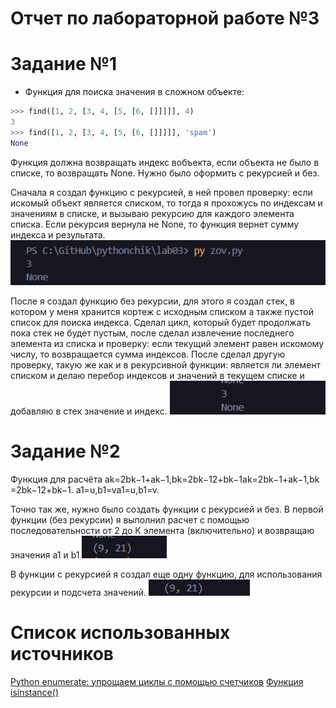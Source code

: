 # Отчет по лабораторной работе №3
# Задание №1
- Функция для поиска значения в сложном объекте:

```python
>>> find([1, 2, [3, 4, [5, [6, []]]]], 4)
3
>>> find([1, 2, [3, 4, [5, [6, []]]]], 'spam')
None
```
Функция должна возвращать индекс вобъекта, если объекта не было в списке, то возвращать None. Нужно было оформить с рекурсией и без.

Сначала я создал функцию с рекурсией, в ней провел проверку: если искомый объект является списком, то тогда я прохожусь по индексам и значениям в списке, и вызываю рекурсию для каждого элемента списка. Если рекурсия вернула не None, то функция вернет сумму индекса и результата.
![alt text](screenshots/image20250304103117.png)

После я создал функцию без рекурсии, для этого я создал стек, в котором у меня хранится кортеж с исходным списком а также пустой список для поиска индекса. Сделал цикл, который будет продолжать пока стек не будет пустым, после сделал извлечение последнего элемента из списка и проверку: если текущий элемент равен искомому числу, то возвращается сумма индексов. После сделал другую проверку, такую же как и в рекурсивной функции: является ли элемент списком и делаю перебор индексов и значений в текущем списке и добавляю в стек значение и индекс.
![alt text](screenshots/image20250304105118.png)

# Задание №2
Функция для расчёта ak=2bk−1+ak−1,bk=2bk−12+bk−1ak​=2bk−1​+ak−1​,bk​=2bk−12​+bk−1​. a1=u,b1=va1​=u,b1​=v.

Точно так же, нужно было создать функции с рекурсией и без.
В первой функции (без рекурсии) я выполнил расчет с помощью последовательности от 2 до К элемента (включительно) и возвращаю значения a1 и b1
![alt text](screenshots/image20250304111242.png)

В функции с рекурсией я создал еще одну функцию, для использования рекурсии и подсчета значений.
![alt text](screenshots/image20250304114242.png)

# Список использованных источников
[Python enumerate: упрощаем циклы с помощью счетчиков](https://proglib.io/p/python-enumerate-uproshchaem-cikly-s-pomoshchyu-schetchikov-2020-12-08)
[Функция isinstance()](https://docs-python.ru/tutorial/vstroennye-funktsii-interpretatora-python/funktsija-isinstance/)
